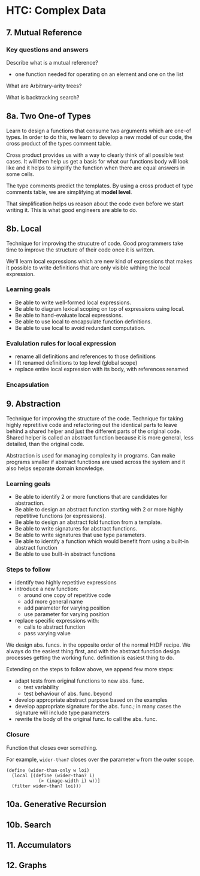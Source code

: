 # HTC: Complex Data

## 7. Mutual Reference

### Key questions and answers

Describe what is a mutual reference?

- one function needed for operating on an element and one on the list

What are Arbitrary-arity trees?

What is backtracking search?

## 8a. Two One-of Types

Learn to design a functions that consume two arguments which are one-of types.
In order to do this, we learn to develop a new model of our code, the cross product of
the types comment table.

Cross product provides us with a way to clearly think of all possible test cases. It will
then help us get a basis for what our functions body will look like and it helps to simplify
the function when there are equal answers in some cells.

The type comments predict the templates.
By using a cross product of type comments table, we are simplifying at **model level**.

That simplification helps us reason about the code even before we start writing it. This is what
good engineers are able to do.

## 8b. Local

Technique for improving the strucutre of code. Good programmers take time to improve the structure of their code once it is written.

We'll learn local expressions which are new kind of expressions that makes it possible to write definitions that are only visible withing the local expression.

### Learning goals

- Be able to write well-formed local expressions.
- Be able to diagram lexical scoping on top of expressions using local.
- Be able to hand-evaluate local expressions.
- Be able to use local to encapsulate function definitions.
- Be able to use local to avoid redundant computation.

### Evalulation rules for local expression
- rename all definitions and references to those definitions
- lift renamed definitions to top level (global scope)
- replace entire local expression with its body, with references renamed

### Encapsulation

## 9. Abstraction

Technique for improving the structure of the code. Technique for taking highly repretitive code and refactoring out the
identical parts to leave behind a shared helper and just the different parts of the original code. Shared helper is called
an abstract function because it is more general, less detailed, than the original code.

Abstraction is used for managing complexity in programs. Can make programs smaller if abstract functions are used across
the system and it also helps separate domain knowledge.

### Learning goals
- Be able to identify 2 or more functions that are candidates for abstraction.
- Be able to design an abstract function starting with 2 or more highly repetitive functions (or expressions).
- Be able to design an abstract fold function from a template.
- Be able to write signatures for abstract functions.
- Be able to write signatures that use type parameters.
- Be able to identify a function which would benefit from using a built-in abstract function
- Be able to use built-in abstract functions

### Steps to follow
- identify two highly repetitive expressions
- introduce a new function:
    - around one copy of repetitive code
    - add more general name
    - add parameter for varying position
    - use parameter for varying position
- replace specific expressions with:
  - calls to abstract function
  - pass varying value

We design abs. funcs. in the opposite order of the normal HtDF recipe. We always do the easiest thing first, and with the
abstract function design processes getting the working func. definition is easiest thing to do.

Extending on the steps to follow above, we append few more steps:
- adapt tests from original functions to new abs. func.
  - test variability
  - test behaviour of abs. func. beyond 
- develop appropriate abstract purpose based on the examples
- develop appropriate signature for the abs. func.; in many cases the signature will include type parameters
- rewrite the body of the original func. to call the abs. func.

### Closure

Function that closes over something.

For example, `wider-than?` closes over the parameter `w` from the outer scope.
```
(define (wider-than-only w loi)
  (local [(define (wider-than? i)
            (> (image-width i) w))]
  (filter wider-than? loi)))
```

## 10a. Generative Recursion

## 10b. Search

## 11. Accumulators

## 12. Graphs